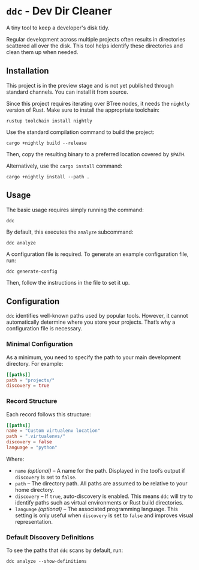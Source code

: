 # `ddc` - Dev Dir Cleaner

A tiny tool to keep a developer's disk tidy.

Regular development across multiple projects often results in directories scattered all over the disk. This tool helps identify these directories and clean them up when needed.

## Installation

This project is in the preview stage and is not yet published through standard channels. You can install it from source.

Since this project requires iterating over BTree nodes, it needs the `nightly` version of Rust. Make sure to install the appropriate toolchain:

```shell
rustup toolchain install nightly
```

Use the standard compilation command to build the project:

```shell
cargo +nightly build --release
```

Then, copy the resulting binary to a preferred location covered by `$PATH`.

Alternatively, use the `cargo install` command:

```shell
cargo +nightly install --path .
```

## Usage

The basic usage requires simply running the command:

```shell
ddc
```

By default, this executes the `analyze` subcommand:

```shell
ddc analyze
```

A configuration file is required. To generate an example configuration file, run:

```shell
ddc generate-config
```

Then, follow the instructions in the file to set it up.

## Configuration

`ddc` identifies well-known paths used by popular tools. However, it cannot automatically determine where you store your projects. That’s why a configuration file is necessary.

### Minimal Configuration

As a minimum, you need to specify the path to your main development directory. For example:

```toml
[[paths]]
path = "projects/"
discovery = true
```

### Record Structure

Each record follows this structure:

```toml
[[paths]]
name = "Custom virtualenv location"
path = ".virtualenvs/"
discovery = false
language = "python"
```

Where:

- `name` *(optional)* – A name for the path. Displayed in the tool’s output if `discovery` is set to `false`.
- `path` – The directory path. All paths are assumed to be relative to your home directory.
- `discovery` – If `true`, auto-discovery is enabled. This means `ddc` will try to identify paths such as virtual environments or Rust build directories.
- `language` *(optional)* – The associated programming language. This setting is only useful when `discovery` is set to `false` and improves visual representation.

### Default Discovery Definitions

To see the paths that `ddc` scans by default, run:

```shell
ddc analyze --show-definitions
```
